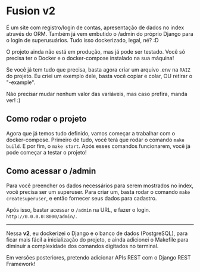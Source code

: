# Fusion v2
É um site com registro/login de contas, 
apresentação de dados no index através do ORM. Também já vem embutido o /admin do próprio Django para o login de superusuários. Tudo isso dockerizado, legal, né? :D

O projeto ainda não está em produção, mas já pode ser testado. Você só precisa ter o Docker e o docker-compose instalado na sua máquina!

Se você já tem tudo que precisa, basta agora criar um arquivo .env na `RAIZ` do projeto. Eu criei um exemplo dele, basta você copiar e colar, OU retirar o "-example".

Não precisar mudar nenhum valor das variáveis, mas caso prefira, manda ver! :)

## Como rodar o projeto

Agora que já temos tudo definido, vamos começar a trabalhar com o docker-compose.
Primeiro de tudo, você terá que rodar o comando `make build`.
E por fim, o `make start`. Após esses comandos funcionarem, você já pode começar a testar o projeto!

## Como acessar o /admin

Para você preencher os dados necessários para serem mostrados no index, você precisa ser um superuser.
Para criar um, basta rodar o comando `make createsuperuser`, e então fornecer seus dados para cadastro.

Após isso, bastar acessar o `/admin` na URL, e fazer o login.
`http://0.0.0.0:8000/admin/`.

---
Nessa **v2**, eu dockerizei o Django e o banco de dados (PostgreSQL), para ficar mais fácil a inicialização do projeto, e ainda adicionei o Makefile para
diminuir a complexidade dos comandos digitados no terminal.

Em versões posteriores, pretendo adicionar APIs REST com o Django REST Framework!
